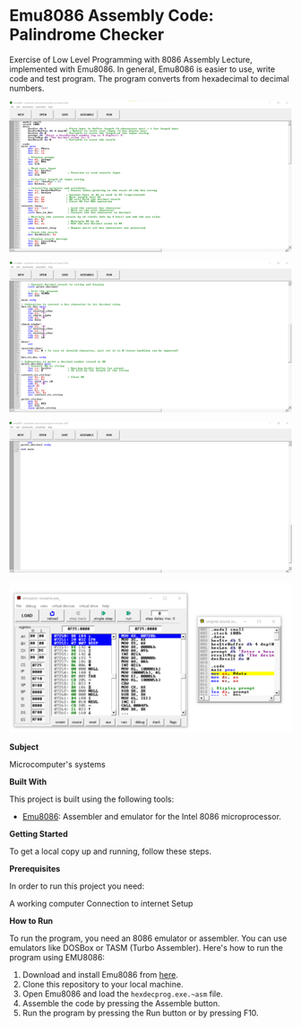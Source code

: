 # Emu8086 Assembly Code: Palindrome Checker

Exercise of Low Level Programming with 8086 Assembly Lecture, implemented with Emu8086.
In general, Emu8086 is easier to use, write code and test program. 
The program converts from hexadecimal to decimal numbers.

![Screenshot (2)](https://github.com/Milkicaa/8086-emulator/blob/main/od_hex_vo_dec%201s.png)

![Screenshot (4)](https://github.com/Milkicaa/8086-emulator/blob/main/od_hex_vo_dec%202s.png)

![Screenshot (5)](https://github.com/Milkicaa/8086-emulator/blob/main/od_hex_vo_dec%203s.png)

![Screenshot (7)](https://github.com/Milkicaa/8086-emulator/blob/main/od_hex_vo_dec%204s.png)

**Subject**

Microcomputer's systems

**Built With**

This project is built using the following tools:

- [Emu8086](https://emu8086-microprocessor-emulator.en.softonic.com/): Assembler and emulator for the Intel 8086 microprocessor.

**Getting Started**

To get a local copy up and running, follow these steps.

**Prerequisites**

In order to run this project you need:

A working computer
Connection to internet
Setup

**How to Run**

To run the program, you need an 8086 emulator or assembler. You can use emulators like DOSBox or TASM (Turbo Assembler). Here's how to run the program using EMU8086:

1. Download and install Emu8086 from [here](https://emu8086-microprocessor-emulator.en.softonic.com/).
2. Clone this repository to your local machine.
3. Open Emu8086 and load the `hexdecprog.exe.~asm` file.
4. Assemble the code by pressing the Assemble button.
5. Run the program by pressing the Run button or by pressing F10.
